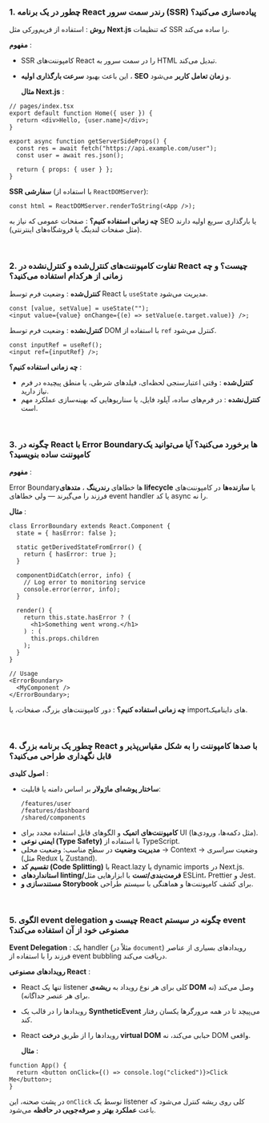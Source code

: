 
### 1. چطور در یک برنامه React رندر سمت سرور (SSR) پیاده‌سازی می‌کنید؟

**روش** : استفاده از فریم‌ورکی مثل **Next.js** که تنظیمات SSR را ساده می‌کند.

**مفهوم** :

- SSR کامپوننت‌های React را در سمت سرور به HTML تبدیل می‌کند.
- این باعث بهبود **سرعت بارگذاری اولیه** ، **SEO** و **زمان تعامل کاربر** می‌شود.

  **مثال Next.js** :

```tsx
// pages/index.tsx
export default function Home({ user }) {
  return <div>Hello, {user.name}</div>;
}

export async function getServerSideProps() {
  const res = await fetch("https://api.example.com/user");
  const user = await res.json();

  return { props: { user } };
}
```

**SSR سفارشی** (با استفاده از `ReactDOMServer`):

```tsx
const html = ReactDOMServer.renderToString(<App />);
```

**چه زمانی استفاده کنیم؟** : صفحات عمومی که نیاز به SEO یا بارگذاری سریع اولیه دارند (مثل صفحات لندینگ یا فروشگاه‌های اینترنتی).

<br />

### 2. تفاوت کامپوننت‌های کنترل‌شده و کنترل‌نشده در React چیست؟ و چه زمانی از هرکدام استفاده می‌کنید؟

**کنترل‌شده** : وضعیت فرم توسط React با `useState` مدیریت می‌شود.

```tsx
const [value, setValue] = useState("");
<input value={value} onChange={(e) => setValue(e.target.value)} />;
```

**کنترل‌نشده** : وضعیت فرم توسط DOM با استفاده از `ref` کنترل می‌شود.

```tsx
const inputRef = useRef();
<input ref={inputRef} />;
```

**چه زمانی استفاده کنیم؟** :

- **کنترل‌شده** : وقتی اعتبارسنجی لحظه‌ای، فیلدهای شرطی، یا منطق پیچیده در فرم نیاز دارید.
- **کنترل‌نشده** : در فرم‌های ساده، آپلود فایل، یا سناریوهایی که بهینه‌سازی عملکرد مهم است.

<br />

### 3. چگونه در React با Error Boundaryها برخورد می‌کنید؟ آیا می‌توانید یک کامپوننت ساده بنویسید؟

**مفهوم** :

Error Boundaryها خطاهای **رندرینگ** ، **متدهای lifecycle** یا **سازنده‌ها** در کامپوننت‌های فرزند را می‌گیرند — ولی خطاهای event handler یا کد async را نه.

**مثال** :

```tsx
class ErrorBoundary extends React.Component {
  state = { hasError: false };

  static getDerivedStateFromError() {
    return { hasError: true };
  }

  componentDidCatch(error, info) {
    // Log error to monitoring service
    console.error(error, info);
  }

  render() {
    return this.state.hasError ? (
      <h1>Something went wrong.</h1>
    ) : (
      this.props.children
    );
  }
}

// Usage
<ErrorBoundary>
  <MyComponent />
</ErrorBoundary>;
```

**چه زمانی استفاده کنیم؟** : دور کامپوننت‌های بزرگ، صفحات، یا importهای داینامیک.

<br />

### 4. چطور یک برنامه بزرگ React با صدها کامپوننت را به شکل مقیاس‌پذیر و قابل نگهداری طراحی می‌کنید؟

**اصول کلیدی** :

- **ساختار پوشه‌ای ماژولار** بر اساس دامنه یا قابلیت:
  ```
  /features/user
  /features/dashboard
  /shared/components
  ```
- **کامپوننت‌های اتمیک** و الگوهای قابل استفاده مجدد برای UI (مثل دکمه‌ها، ورودی‌ها).
- **ایمنی نوعی (Type Safety)** با استفاده از TypeScript.
- **مدیریت وضعیت** در سطح مناسب: وضعیت محلی → Context → وضعیت سراسری (مثل Redux یا Zustand).
- **تقسیم کد (Code Splitting)** با React.lazy یا dynamic imports در Next.js.
- **استانداردهای linting/فرمت‌بندی/تست** با ابزارهایی مثل ESLint، Prettier و Jest.
- **مستندسازی و Storybook** برای کشف کامپوننت‌ها و هماهنگی با سیستم طراحی.

<br />

### 5. الگوی event delegation چیست و React چگونه در سیستم event مصنوعی خود از آن استفاده می‌کند؟

**Event Delegation** : یک handler (مثلاً در `document`) رویدادهای بسیاری از عناصر فرزند را با استفاده از event bubbling دریافت می‌کند.

**رویدادهای مصنوعی React** :

- React تنها یک listener کلی برای هر نوع رویداد به **ریشه‌ی DOM** وصل می‌کند (نه برای هر عنصر جداگانه).
- رویدادها را در قالب یک **SyntheticEvent** می‌پیچد تا در همه مرورگرها یکسان رفتار کند.
- React رویدادها را از طریق **درخت virtual DOM** حبابی می‌کند، نه DOM واقعی.

  **مثال** :

```tsx
function App() {
  return <button onClick={() => console.log("clicked")}>Click Me</button>;
}
```

در پشت صحنه، این `onClick` توسط یک listener کلی روی ریشه کنترل می‌شود که باعث **عملکرد بهتر** و **صرفه‌جویی در حافظه** می‌شود.
